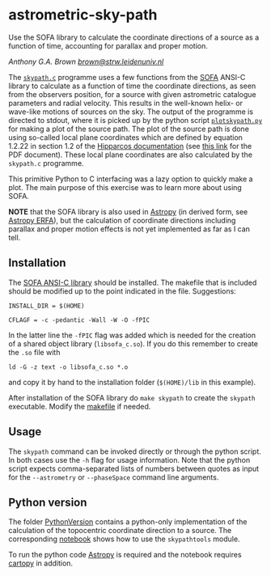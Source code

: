 # astrometric-sky-path
Use the SOFA library to calculate the coordinate directions of a source as a function of time, accounting for parallax and
proper motion.

_Anthony G.A. Brown <brown@strw.leidenuniv.nl>_

The [`skypath.c`](./skypath.c) programme uses a few functions from the [SOFA](http://www.iausofa.org/) ANSI-C library to
calculate as a function of time the coordinate directions, as seen from the observers position, for a source with given
astrometric catalogue parameters and radial velocity. This results in the well-known helix- or wave-like motions of sources
on the sky. The output of the programme is directed to stdout, where it is picked up by the python script
[`plotskypath.py`](./plotskypath.py) for making a plot of the source path. The plot of the source path is
done using so-called local plane coordinates which are defined by equation 1.2.22 in section 1.2 of the
[Hipparcos documentation](https://ui.adsabs.harvard.edu/#abs/1997ESASP1200.....E/abstract) (see [this
link](https://www.cosmos.esa.int/documents/532822/552851/vol1_all.pdf/99adf6e3-6893-4824-8fc2-8d3c9cbba2b5)
for the PDF document). These local plane coordinates are also calculated by the `skypath.c` programme.

This primitive Python to C interfacing was a lazy option to quickly make a plot. The main purpose of this exercise was to
learn more about using SOFA.

__NOTE__ that the SOFA library is also used in [Astropy](http://www.astropy.org/) (in derived form, see [Astropy
ERFA](https://github.com/astropy/astropy/tree/master/cextern/erfa)), but the calculation of coordinate directions including
parallax and proper motion effects is not yet implemented as far as I can tell.

## Installation

The [SOFA ANSI-C library](http://www.iausofa.org/current_C.html#Downloads) should be installed. The makefile that is included
should be modified up to the point indicated in the file. Suggestions:

```INSTALL_DIR = $(HOME)```

```CFLAGF = -c -pedantic -Wall -W -O -fPIC```

In the latter line the `-fPIC` flag was added which is needed for the creation of a shared object library (`libsofa_c.so`).
If you do this remember to create the `.so` file with

```ld -G -z text -o libsofa_c.so *.o```

and copy it by hand to the installation folder (`$(HOME)/lib` in this example).

After installation of the SOFA library do `make skypath` to create the `skypath` executable. Modify the [makefile](./makefile)
if needed.

## Usage

The `skypath` command can be invoked directly or through the python script. In both cases use the `-h` flag for usage
information. Note that the python script expects comma-separated lists of numbers between quotes as input for the
`--astrometry` or `--phaseSpace` command line arguments.

## Python version

The folder [PythonVersion](./PythonVersion) contains a python-only implementation of the calculation of
the topocentric coordinate direction to a source. The corresponding
[notebook](./PythonVersion/AstrometricSkyPaths.ipynb) shows how to use the `skypathtools` module.

To run the python code [Astropy](http://www.astropy.org/) is required and the notebook requires
[cartopy](https://scitools.org.uk/cartopy/docs/latest/) in addition.
